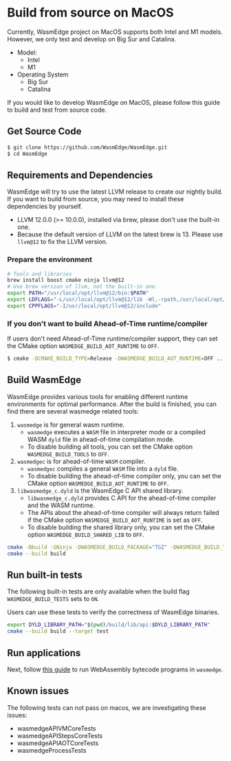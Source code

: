 # Build from source on MacOS

Currently, WasmEdge project on MacOS supports both Intel and M1 models. However, we only test and develop on Big Sur and Catalina.

* Model:
  * Intel
  * M1
* Operating System
  * Big Sur
  * Catalina

If you would like to develop WasmEdge on MacOS, please follow this guide to build and test from source code.

## Get Source Code

```bash
$ git clone https://github.com/WasmEdge/WasmEdge.git
$ cd WasmEdge
```

## Requirements and Dependencies

WasmEdge will try to use the latest LLVM release to create our nightly build. 
If you want to build from source, you may need to install these dependencies 
by yourself.

- LLVM 12.0.0 (>= 10.0.0), installed via brew, please don't use the built-in one.
- Because the default version of LLVM on the latest brew is 13. Please use `llvm@12` to fix the LLVM version.

### Prepare the environment

```bash
# Tools and libraries
brew install boost cmake ninja llvm@12
# Use brew version of llvm, not the built-in one.
export PATH="/usr/local/opt/llvm@12/bin:$PATH"
export LDFLAGS="-L/usr/local/opt/llvm@12/lib -Wl,-rpath,/usr/local/opt/llvm@12/lib"
export CPPFLAGS="-I/usr/local/opt/llvm@12/include"
```

### If you don't want to build Ahead-of-Time runtime/compiler

If users don't need Ahead-of-Time runtime/compiler support, they can set the CMake option `WASMEDGE_BUILD_AOT_RUNTIME` to `OFF`.

```bash
$ cmake -DCMAKE_BUILD_TYPE=Release -DWASMEDGE_BUILD_AOT_RUNTIME=OFF ..
```

## Build WasmEdge

WasmEdge provides various tools for enabling different runtime environments for optimal performance.
After the build is finished, you can find there are several wasmedge related tools:

1. `wasmedge` is for general wasm runtime.
	* `wasmedge` executes a `WASM` file in interpreter mode or a compiled WASM `dyld` file in ahead-of-time compilation mode.
	* To disable building all tools, you can set the CMake option `WASMEDGE_BUILD_TOOLS` to `OFF`.
2. `wasmedgec` is for ahead-of-time `WASM` compiler.
	* `wasmedgec` compiles a general `WASM` file into a `dyld` file.
	* To disable building the ahead-of-time compiler only, you can set the CMake option `WASMEDGE_BUILD_AOT_RUNTIME` to `OFF`.
3. `libwasmedge_c.dyld` is the WasmEdge C API shared library.
	* `libwasmedge_c.dyld` provides C API for the ahead-of-time compiler and the WASM runtime.
	* The APIs about the ahead-of-time compiler will always return failed if the CMake option `WASMEDGE_BUILD_AOT_RUNTIME` is set as `OFF`.
	* To disable building the shared library only, you can set the CMake option `WASMEDGE_BUILD_SHARED_LIB` to `OFF`.

```bash
cmake -Bbuild -GNinja -DWASMEDGE_BUILD_PACKAGE="TGZ" -DWASMEDGE_BUILD_TESTS=ON .
cmake --build build
```

## Run built-in tests

The following built-in tests are only available when the build flag `WASMEDGE_BUILD_TESTS` sets to `ON`.

Users can use these tests to verify the correctness of WasmEdge binaries.

```bash
export DYLD_LIBRARY_PATH="$(pwd)/build/lib/api:$DYLD_LIBRARY_PATH"
cmake --build build --target test
```

## Run applications

Next, follow [this guide](../index.md) to run WebAssembly bytecode programs in `wasmedge`.

## Known issues

The following tests can not pass on macos, we are investigating these issues:

* wasmedgeAPIVMCoreTests
* wasmedgeAPIStepsCoreTests
* wasmedgeAPIAOTCoreTests
* wasmedgeProcessTests

